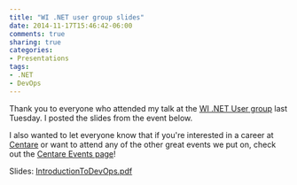 ```yaml
---
title: "WI .NET user group slides"
date: 2014-11-17T15:46:42-06:00
comments: true
sharing: true
categories:
- Presentations
tags:
- .NET
- DevOps
---
```

Thank you to everyone who attended my talk at the [WI .NET User group](http://www.wi-ineta.org/DesktopDefault.aspx?tabid=23 "WI .NET User group") last Tuesday. I posted the slides from the event below.

I also wanted to let everyone know that if you're interested in a career at [Centare](http://www.centare.com/careers/current-opportunities "Centare") or want to attend any of the other great events we put on, check out the [Centare Events page](http://www.centare.com/events/ "Centare Events page")!

Slides: [IntroductionToDevOps.pdf](/downloads/code/WiNetUserGroup/IntroductionToDevOps.pdf)
